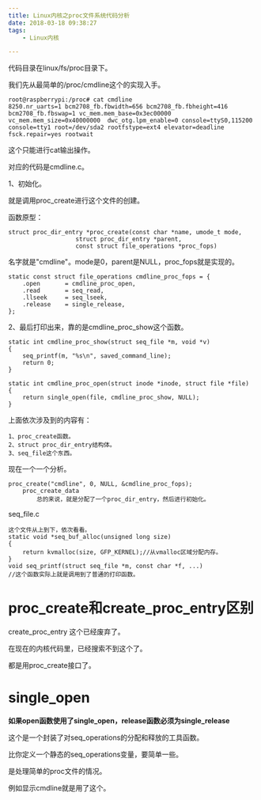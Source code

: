 ```yaml
---
title: Linux内核之proc文件系统代码分析
date: 2018-03-18 09:38:27
tags:
	- Linux内核

---
```




代码目录在linux/fs/proc目录下。

我们先从最简单的/proc/cmdline这个的实现入手。

```
root@raspberrypi:/proc# cat cmdline 
8250.nr_uarts=1 bcm2708_fb.fbwidth=656 bcm2708_fb.fbheight=416 bcm2708_fb.fbswap=1 vc_mem.mem_base=0x3ec00000 vc_mem.mem_size=0x40000000  dwc_otg.lpm_enable=0 console=ttyS0,115200 console=tty1 root=/dev/sda2 rootfstype=ext4 elevator=deadline fsck.repair=yes rootwait
```

这个只能进行cat输出操作。

对应的代码是cmdline.c。

1、初始化。

就是调用proc_create进行这个文件的创建。

函数原型：

```
struct proc_dir_entry *proc_create(const char *name, umode_t mode,
				   struct proc_dir_entry *parent,
				   const struct file_operations *proc_fops)
```

名字就是"cmdline"。mode是0，parent是NULL，proc_fops就是实现的。

```
static const struct file_operations cmdline_proc_fops = {
	.open		= cmdline_proc_open,
	.read		= seq_read,
	.llseek		= seq_lseek,
	.release	= single_release,
};
```

2、最后打印出来，靠的是cmdline_proc_show这个函数。

```
static int cmdline_proc_show(struct seq_file *m, void *v)
{
	seq_printf(m, "%s\n", saved_command_line);
	return 0;
}

static int cmdline_proc_open(struct inode *inode, struct file *file)
{
	return single_open(file, cmdline_proc_show, NULL);
}
```

上面依次涉及到的内容有：

```
1、proc_create函数。
2、struct proc_dir_entry结构体。
3、seq_file这个东西。
```

现在一个一个分析。

```
proc_create("cmdline", 0, NULL, &cmdline_proc_fops);
	proc_create_data
		总的来说，就是分配了一个proc_dir_entry，然后进行初始化。
```

seq_file.c

```
这个文件从上到下，依次看看。
static void *seq_buf_alloc(unsigned long size)
{
	return kvmalloc(size, GFP_KERNEL);//从vmalloc区域分配内存。
}
void seq_printf(struct seq_file *m, const char *f, ...)
//这个函数实际上就是调用到了普通的打印函数。

```

# proc_create和create_proc_entry区别

create_proc_entry 这个已经废弃了。

在现在的内核代码里，已经搜索不到这个了。

都是用proc_create接口了。



# single_open

**如果open函数使用了single_open，release函数必须为single_release**

这个是一个封装了对seq_operations的分配和释放的工具函数。

比你定义一个静态的seq_operations变量，要简单一些。

是处理简单的proc文件的情况。

例如显示cmdline就是用了这个。

